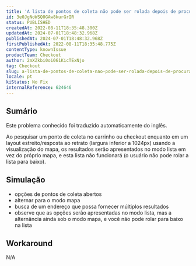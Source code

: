 ```yaml
---
title: 'A lista de pontos de coleta não pode ser rolada depois de procurar endereços no modo de mapa'
id: 3e0JgNoWSQ0GAw8kurGrIR
status: PUBLISHED
createdAt: 2022-08-11T18:35:48.300Z
updatedAt: 2024-07-01T18:48:32.968Z
publishedAt: 2024-07-01T18:48:32.968Z
firstPublishedAt: 2022-08-11T18:35:48.775Z
contentType: knownIssue
productTeam: Checkout
author: 2mXZkbi0oi061KicTExNjo
tag: Checkout
slug: a-lista-de-pontos-de-coleta-nao-pode-ser-rolada-depois-de-procurar-enderecos-no-modo-de-mapa
locale: pt
kiStatus: No Fix
internalReference: 624646
---
```


## Sumário

<div class="alert alert-info">
  <p>Este problema conhecido foi traduzido automaticamente do inglês.</p>
</div>


Ao pesquisar um ponto de coleta no carrinho ou checkout enquanto em um layout estreito/resposta ao retrato (largura inferior a 1024px) usando a visualização do mapa, os resultados serão apresentados no modo lista em vez do próprio mapa, e esta lista não funcionará (o usuário não pode rolar a lista para baixo).



## Simulação



- opções de pontos de coleta abertos
- alternar para o modo mapa
- busca de um endereço que possa fornecer múltiplos resultados
- observe que as opções serão apresentadas no modo lista, mas a alternância ainda sob o modo mapa, e você não pode rolar para baixo na lista



## Workaround


N/A

